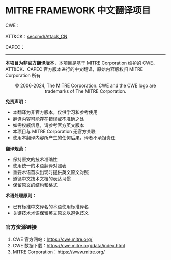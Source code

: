 # MITRE FRAMEWORK 中文翻译项目

CWE：

ATT&CK：[seccmd/Attack_CN](https://github.com/seccmd/Attack_CN.git)

CAPEC：

---

**本项目为非官方翻译版本**，本项目是基于 MITRE Corporation 维护的 CWE、ATT&CK、CAPEC 官方版本进行的中文翻译，原始内容版权归 MITRE Corporation 所有

<center>© 2006-2024, The MITRE Corporation. CWE and the CWE logo are trademarks of The MITRE Corporation.</center>

**免责声明：**

- 本翻译为非官方版本，仅供学习和参考使用
- 翻译内容可能存在错误或不准确之处
- 如需权威信息，请参考官方英文版本
- 本项目与 MITRE Corporation 无官方关联
- 使用本翻译内容所产生的任何后果，译者不承担责任

**翻译规范：**
- 保持原文的技术准确性
- 使用统一的术语翻译对照表
- 重要术语首次出现时提供英文原文对照
- 遵循中文技术文档的表达习惯
- 保留原文的结构和格式

**术语处理原则：**
- 已有标准中文译名的术语使用标准译名
- 关键技术术语保留英文原文以避免歧义

### 官方资源链接
1. CWE 官方网站：https://cwe.mitre.org/
2. CWE 数据下载：https://cwe.mitre.org/data/index.html
3. MITRE Corporation：https://www.mitre.org/